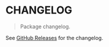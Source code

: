 # CHANGELOG

> Package changelog.

See [GitHub Releases](https://github.com/stdlib-js/math-base-special-copysign/releases) for the changelog.